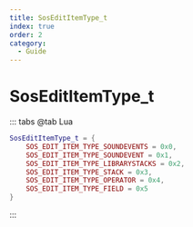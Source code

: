 ```yaml
---
title: SosEditItemType_t
index: true
order: 2
category:
  - Guide
---
```


# SosEditItemType_t
::: tabs
@tab Lua
```lua
SosEditItemType_t = {
    SOS_EDIT_ITEM_TYPE_SOUNDEVENTS = 0x0,
    SOS_EDIT_ITEM_TYPE_SOUNDEVENT = 0x1,
    SOS_EDIT_ITEM_TYPE_LIBRARYSTACKS = 0x2,
    SOS_EDIT_ITEM_TYPE_STACK = 0x3,
    SOS_EDIT_ITEM_TYPE_OPERATOR = 0x4,
    SOS_EDIT_ITEM_TYPE_FIELD = 0x5
}
```
:::
